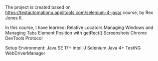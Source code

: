 The project is created based on https://testautomationu.applitools.com/selenium-4-java/ course, by Rex Jones II.

In this course, I have learned:
Relative Locators
Managing Windows and Managing Tabs
Element Position with getRect()
Screenshots
Chrome DevTools Protocol

Setup Environment:
Java SE 17+ 
IntelliJ
Selenium Java 4+
TestNG
WebDriverManager
